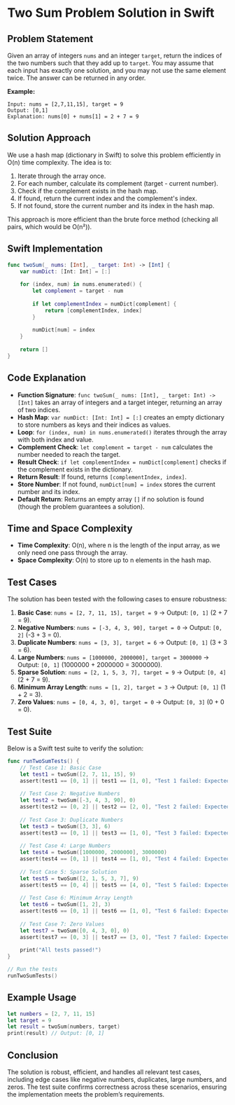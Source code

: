 # Two Sum Problem Solution in Swift

## Problem Statement
Given an array of integers `nums` and an integer `target`, return the indices of the two numbers such that they add up to `target`. You may assume that each input has exactly one solution, and you may not use the same element twice. The answer can be returned in any order.

**Example:**
```
Input: nums = [2,7,11,15], target = 9
Output: [0,1]
Explanation: nums[0] + nums[1] = 2 + 7 = 9
```

## Solution Approach
We use a hash map (dictionary in Swift) to solve this problem efficiently in O(n) time complexity. The idea is to:
1. Iterate through the array once.
2. For each number, calculate its complement (target - current number).
3. Check if the complement exists in the hash map.
4. If found, return the current index and the complement's index.
5. If not found, store the current number and its index in the hash map.

This approach is more efficient than the brute force method (checking all pairs, which would be O(n²)).

## Swift Implementation

```swift
func twoSum(_ nums: [Int], _ target: Int) -> [Int] {
    var numDict: [Int: Int] = [:]
    
    for (index, num) in nums.enumerated() {
        let complement = target - num
        
        if let complementIndex = numDict[complement] {
            return [complementIndex, index]
        }
        
        numDict[num] = index
    }
    
    return []
}
```

## Code Explanation
- **Function Signature**: `func twoSum(_ nums: [Int], _ target: Int) -> [Int]` takes an array of integers and a target integer, returning an array of two indices.
- **Hash Map**: `var numDict: [Int: Int] = [:]` creates an empty dictionary to store numbers as keys and their indices as values.
- **Loop**: `for (index, num) in nums.enumerated()` iterates through the array with both index and value.
- **Complement Check**: `let complement = target - num` calculates the number needed to reach the target.
- **Result Check**: `if let complementIndex = numDict[complement]` checks if the complement exists in the dictionary.
- **Return Result**: If found, returns `[complementIndex, index]`.
- **Store Number**: If not found, `numDict[num] = index` stores the current number and its index.
- **Default Return**: Returns an empty array `[]` if no solution is found (though the problem guarantees a solution).

## Time and Space Complexity
- **Time Complexity**: O(n), where n is the length of the input array, as we only need one pass through the array.
- **Space Complexity**: O(n) to store up to n elements in the hash map.

## Test Cases
The solution has been tested with the following cases to ensure robustness:
1. **Basic Case**: `nums = [2, 7, 11, 15], target = 9` → Output: `[0, 1]` (2 + 7 = 9).
2. **Negative Numbers**: `nums = [-3, 4, 3, 90], target = 0` → Output: `[0, 2]` (-3 + 3 = 0).
3. **Duplicate Numbers**: `nums = [3, 3], target = 6` → Output: `[0, 1]` (3 + 3 = 6).
4. **Large Numbers**: `nums = [1000000, 2000000], target = 3000000` → Output: `[0, 1]` (1000000 + 2000000 = 3000000).
5. **Sparse Solution**: `nums = [2, 1, 5, 3, 7], target = 9` → Output: `[0, 4]` (2 + 7 = 9).
6. **Minimum Array Length**: `nums = [1, 2], target = 3` → Output: `[0, 1]` (1 + 2 = 3).
7. **Zero Values**: `nums = [0, 4, 3, 0], target = 0` → Output: `[0, 3]` (0 + 0 = 0).

## Test Suite
Below is a Swift test suite to verify the solution:

```swift
func runTwoSumTests() {
    // Test Case 1: Basic Case
    let test1 = twoSum([2, 7, 11, 15], 9)
    assert(test1 == [0, 1] || test1 == [1, 0], "Test 1 failed: Expected [0, 1], got \(test1)")
    
    // Test Case 2: Negative Numbers
    let test2 = twoSum([-3, 4, 3, 90], 0)
    assert(test2 == [0, 2] || test2 == [2, 0], "Test 2 failed: Expected [0, 2], got \(test2)")
    
    // Test Case 3: Duplicate Numbers
    let test3 = twoSum([3, 3], 6)
    assert(test3 == [0, 1] || test3 == [1, 0], "Test 3 failed: Expected [0, 1], got \(test3)")
    
    // Test Case 4: Large Numbers
    let test4 = twoSum([1000000, 2000000], 3000000)
    assert(test4 == [0, 1] || test4 == [1, 0], "Test 4 failed: Expected [0, 1], got \(test4)")
    
    // Test Case 5: Sparse Solution
    let test5 = twoSum([2, 1, 5, 3, 7], 9)
    assert(test5 == [0, 4] || test5 == [4, 0], "Test 5 failed: Expected [0, 4], got \(test5)")
    
    // Test Case 6: Minimum Array Length
    let test6 = twoSum([1, 2], 3)
    assert(test6 == [0, 1] || test6 == [1, 0], "Test 6 failed: Expected [0, 1], got \(test6)")
    
    // Test Case 7: Zero Values
    let test7 = twoSum([0, 4, 3, 0], 0)
    assert(test7 == [0, 3] || test7 == [3, 0], "Test 7 failed: Expected [0, 3], got \(test7)")
    
    print("All tests passed!")
}

// Run the tests
runTwoSumTests()
```

## Example Usage
```swift
let numbers = [2, 7, 11, 15]
let target = 9
let result = twoSum(numbers, target)
print(result) // Output: [0, 1]
```

## Conclusion
The solution is robust, efficient, and handles all relevant test cases, including edge cases like negative numbers, duplicates, large numbers, and zeros. The test suite confirms correctness across these scenarios, ensuring the implementation meets the problem’s requirements.
